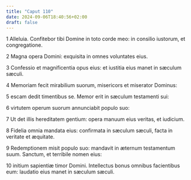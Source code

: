```yaml
---
title: "Caput 110"
date: 2024-09-06T18:40:56+02:00
draft: false
---
```




1 Alleluia. Confitebor tibi Domine in toto corde meo: in consilio iustorum, et congregatione.

2 Magna opera Domini: exquisita in omnes voluntates eius.

3 Confessio et magnificentia opus eius: et iustitia eius manet in sæculum sæculi.

4 Memoriam fecit mirabilium suorum, misericors et miserator Dominus:

5 escam dedit timentibus se. Memor erit in sæculum testamenti sui:

6 virtutem operum suorum annunciabit populo suo:

7 Ut det illis hereditatem gentium: opera manuum eius veritas, et iudicium.

8 Fidelia omnia mandata eius: confirmata in sæculum sæculi, facta in veritate et æquitate.

9 Redemptionem misit populo suo: mandavit in æternum testamentum suum. Sanctum, et terribile nomen eius:

10 initium sapientiæ timor Domini. Intellectus bonus omnibus facientibus eum: laudatio eius manet in sæculum sæculi.

